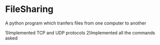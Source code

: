 # FileSharing

A python program which tranfers files from one computer to another

1)Implemented TCP and UDP protocols
2)Implemented all the commands asked
